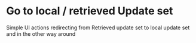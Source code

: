 # Go to local / retrieved Update set
Simple UI actions redirecting from Retrieved update set to local update set and in the other way around
